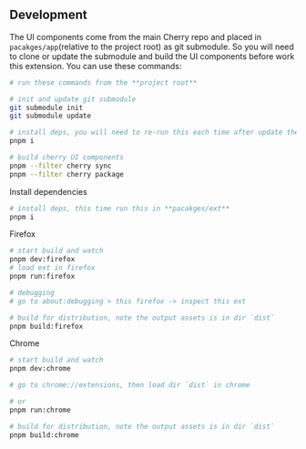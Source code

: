 ## Development

The UI components come from the main Cherry repo and placed in `pacakges/app`(relative to the project root) as git submodule. So you will need to clone or update the submodule and build the UI components before work this extension. You can use these commands:

```bash
# run these commands from the **project root**

# init and update git submodule
git submodule init
git submodule update

# install deps, you will need to re-run this each time after update the submodule
pnpm i

# build cherry UI components
pnpm --filter cherry sync
pnpm --filter cherry package
```

Install dependencies

```bash
# install deps, this time run this in **pacakges/ext**
pnpm i
```

Firefox

```bash
# start build and watch
pnpm dev:firefox
# load ext in firefox
pnpm run:firefox

# debugging
# go to about:debugging > this firefox -> inspect this ext

# build for distribution, note the output assets is in dir `dist`
pnpm build:firefox
```

Chrome

```bash
# start build and watch
pnpm dev:chrome

# go to chrome://extensions, then load dir `dist` in chrome

# or
pnpm run:chrome

# build for distribution, note the output assets is in dir `dist`
pnpm build:chrome
```
